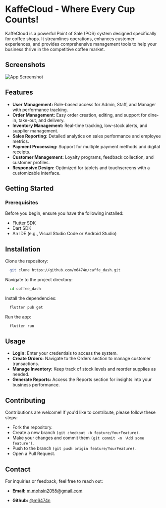 
# KaffeCloud - Where Every Cup Counts!

KaffeCloud is a powerful Point of Sale (POS) system designed specifically for coffee shops. It streamlines operations, enhances customer experiences, and provides comprehensive management tools to help your business thrive in the competitive coffee market.
## Screenshots

![App Screenshot](https://raw.githubusercontent.com/m6474n/caffe_dash/refs/heads/main/assets/Screenshot%202024-10-01%20at%203.07.50%E2%80%AFAM.png)


## Features

- **User Management:** Role-based access for Admin, Staff, and Manager with performance tracking.
- **Order Management:** Easy order creation, editing, and support for dine-in, take-out, and delivery.
- **Inventory Management:** Real-time tracking, low-stock alerts, and supplier management.
- **Sales Reporting:** Detailed analytics on sales performance and employee metrics.
- **Payment Processing:** Support for multiple payment methods and digital receipts.
- **Customer Management:** Loyalty programs, feedback collection, and customer profiles.
- **Responsive Design:** Optimized for tablets and touchscreens with a customizable interface.


## Getting Started
### Prerequisites
Before you begin, ensure you have the following installed:

- Flutter SDK
- Dart SDK
- An IDE (e.g., Visual Studio Code or Android Studio)




## Installation

Clone the repository:
```bash
  git clone https://github.com/m6474n/caffe_dash.git
```
Navigate to the project directory:
```bash
  cd coffee_dash
```
Install the dependencies:
```bash
  flutter pub get
```
Run the app:
```bash
  flutter run
```
## Usage


- **Login:** Enter your credentials to access the system.
- **Create Orders:** Navigate to the Orders section to manage customer transactions.
- **Manage Inventory:** Keep track of stock levels and reorder supplies as needed.
- **Generate Reports:** Access the Reports section for insights into your business performance.
## Contributing

Contributions are welcome! If you'd like to contribute, please follow these steps:

- Fork the repository.
- Create a new branch `(git checkout -b feature/YourFeature)`.
- Make your changes and commit them `(git commit -m 'Add some feature')`.
- Push to the branch `(git push origin feature/YourFeature)`.
- Open a Pull Request.


## Contact
For inquiries or feedback, feel free to reach out:
- **Email:** m.mohsin2055@gmail.com

- **Github:** [@m6474n](https://www.github.com/m6474n)

